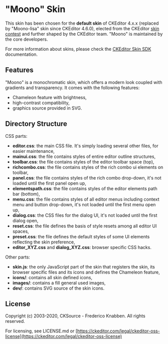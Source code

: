 "Moono" Skin
====================

This skin has been chosen for the **default skin** of CKEditor 4.x.x (replaced by "Moono-lisa" skin since CKEditor
4.6.0),
elected from the CKEditor [skin contest](https://ckeditor.com/blog/CKEditor-4-Skin-Contest-Winner/) and further shaped
by
the CKEditor team. "Moono" is maintained by the core developers.

For more information about skins, please check
the [CKEditor Skin SDK](https://ckeditor.com/docs/ckeditor4/latest/guide/skin_sdk_intro.html)
documentation.

Features
-------------------
"Moono" is a monochromatic skin, which offers a modern look coupled with gradients and transparency.
It comes with the following features:

- Chameleon feature with brightness,
- high-contrast compatibility,
- graphics source provided in SVG.

Directory Structure
-------------------

CSS parts:

- **editor.css**: the main CSS file. It's simply loading several other files, for easier maintenance,
- **mainui.css**: the file contains styles of entire editor outline structures,
- **toolbar.css**: the file contains styles of the editor toolbar space (top),
- **richcombo.css**: the file contains styles of the rich combo ui elements on toolbar,
- **panel.css**: the file contains styles of the rich combo drop-down, it's not loaded
  until the first panel open up,
- **elementspath.css**: the file contains styles of the editor elements path bar (bottom),
- **menu.css**: the file contains styles of all editor menus including context menu and button drop-down,
  it's not loaded until the first menu open up,
- **dialog.css**: the CSS files for the dialog UI, it's not loaded until the first dialog open,
- **reset.css**: the file defines the basis of style resets among all editor UI spaces,
- **preset.css**: the file defines the default styles of some UI elements reflecting the skin preference,
- **editor_XYZ.css** and **dialog_XYZ.css**: browser specific CSS hacks.

Other parts:

- **skin.js**: the only JavaScript part of the skin that registers the skin, its browser specific files and its icons
  and defines the Chameleon feature,
- **icons/**: contains all skin defined icons,
- **images/**: contains a fill general used images,
- **dev/**: contains SVG source of the skin icons.

License
-------

Copyright (c) 2003-2020, CKSource - Frederico Knabben. All rights reserved.

For licensing, see LICENSE.md
or [https://ckeditor.com/legal/ckeditor-oss-license](https://ckeditor.com/legal/ckeditor-oss-license)

